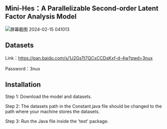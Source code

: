 ## Mini-Hes：A Parallelizable Second-order Latent Factor Analysis Model

![屏幕截图 2024-02-15 041013](https://github.com/Goallow/Mini-Hes/assets/23376459/7e909dbf-72f7-4ac5-b25b-17254fb461b3)

## Datasets
Link：https://pan.baidu.com/s/1J2GsTt7QCxCCDsKxf-d-4w?pwd=3nux 

Password：3nux 

## Installation
Step 1: Download the model and datasets.

Step 2: The datasets path in the Constant.java file should be changed to the path where your machine stores the datasets.

Step 3: Run the Java file inside the 'test' package.

